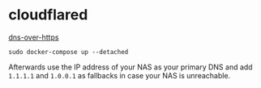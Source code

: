 # cloudflared

[dns-over-https](https://developers.cloudflare.com/1.1.1.1/dns-over-https/cloudflared-proxy)

    sudo docker-compose up --detached

Afterwards use the IP address of your NAS as your primary DNS and add
`1.1.1.1` and `1.0.0.1` as fallbacks in case your NAS is unreachable.
